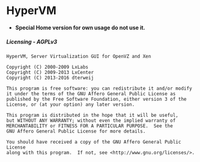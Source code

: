 # HyperVM
- **Special Home version for own usage do not use it.**

##### Licensing - AGPLv3

    HyperVM, Server Virtualization GUI for OpenVZ and Xen

    Copyright (C) 2000-2009	LxLabs
    Copyright (C) 2009-2013	LxCenter
    Copyright (C) 2013-2016	dterweij

    This program is free software: you can redistribute it and/or modify
    it under the terms of the GNU Affero General Public License as
    published by the Free Software Foundation, either version 3 of the
    License, or (at your option) any later version.

    This program is distributed in the hope that it will be useful,
    but WITHOUT ANY WARRANTY; without even the implied warranty of
    MERCHANTABILITY or FITNESS FOR A PARTICULAR PURPOSE.  See the
    GNU Affero General Public License for more details.

    You should have received a copy of the GNU Affero General Public License
    along with this program.  If not, see <http://www.gnu.org/licenses/>.
